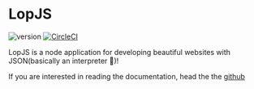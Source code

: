 # LopJS
![version](https://img.shields.io/npm/v/lopjs) [![CircleCI](https://circleci.com/gh/astronomizedev/LopJS.svg?style=svg)](https://circleci.com/gh/astronomizedev/LopJS)

LopJS is a node application for developing beautiful websites with JSON(basically an interpreter 🚀)!

If you are interested in reading the documentation, head the the [github](https://www.github.com/astronomizedev/lopjs/wiki/documentation)